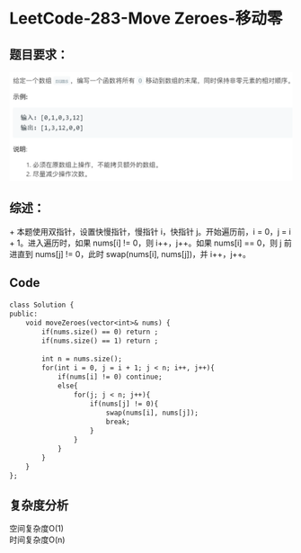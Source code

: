 # LeetCode-283-Move Zeroes-移动零

## 题目要求：
![avatar](https://github.com/JakeChanFangZiyuan20/MyLeetCode/blob/master/img/283.png)

## 综述：  
\+ 本题使用双指针，设置快慢指针，慢指针 i，快指针 j。开始遍历前，i = 0，j = i + 1。进入遍历时，如果 nums[i] != 0，则 i++，j++。如果 nums[i] == 0，则 j 前进直到 nums[j] != 0，此时 swap(nums[i], nums[j])，并 i++，j++。

## Code
```
class Solution {
public:
    void moveZeroes(vector<int>& nums) {
        if(nums.size() == 0) return ;
        if(nums.size() == 1) return ;

        int n = nums.size();
        for(int i = 0, j = i + 1; j < n; i++, j++){
            if(nums[i] != 0) continue;
            else{
                for(j; j < n; j++){
                    if(nums[j] != 0){
                        swap(nums[i], nums[j]);
                        break;
                    }
                }
            }
        }
    }
};
```


## 复杂度分析
空间复杂度O(1)  
时间复杂度O(n)

